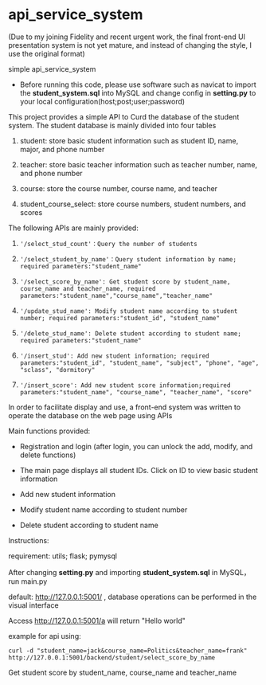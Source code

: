 # api_service_system
(Due to my joining Fidelity and recent urgent work, the final front-end UI presentation system is not yet mature, and instead of changing the style, I use the original format)

simple api_service_system

* Before running this code, please use software such as navicat to import the **student_system.sql** into MySQL and change config in **setting.py** to your local configuration(host;post;user;password)

This project provides a simple API to Curd the database of the student system. The student database is mainly divided into four tables

1. student: store basic student information such as student ID, name, major, and phone number

2. teacher: store basic teacher information such as teacher number, name, and phone number

3. course: store the course number, course name, and teacher

4. student_course_select: store course numbers, student numbers, and scores



The following APIs are mainly provided:

1. ```
   '/select_stud_count'：Query the number of students
   ```

2. ```
   '/select_student_by_name'：Query student information by name; required parameters:"student_name"
   ```

3. ```
   '/select_score_by_name': Get student score by student_name, course_name and teacher_name, required parameters:"student_name","course_name","teacher_name"
   ```

4. ```
   '/update_stud_name': Modify student name according to student number; required parameters:"student_id", "student_name"
   ```

5. ```
   '/delete_stud_name': Delete student according to student name; required parameters:"student_name"
   ```

6. ```
   '/insert_stud': Add new student information; required parameters:"student_id", "student_name", "subject", "phone", "age", "sclass", "dormitory"
   ```

7. ```
   '/insert_score': Add new student score information;required parameters:"student_name", "course_name", "teacher_name", "score"
   ```

In order to facilitate display and use, a front-end system was written to operate the database on the web page using APIs

Main functions provided:

* Registration and login (after login, you can unlock the add, modify, and delete functions)

* The main page displays all student IDs. Click on ID to view basic student information

* Add new student information
* Modify student name according to student number
* Delete student according to student name



Instructions:

requirement: utils; flask; pymysql

After changing **setting.py** and importing **student_system.sql** in MySQL，run main.py

default: http://127.0.0.1:5001/ , database operations can be performed in the visual interface

Access http://127.0.0.1:5001/a will return "Hello world"



example for api using:

```
curl -d "student_name=jack&course_name=Politics&teacher_name=frank" http://127.0.0.1:5001/backend/student/select_score_by_name
```

Get student score by student_name, course_name and teacher_name

